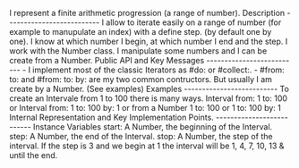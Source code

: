    I       r   e   p   r   e   s   e   n   t       a       f   i   n   i   t   e       a   r   i   t   h   m   e   t   i   c       p   r   o   g   r   e   s   s   i   o   n       (   a       r   a   n   g   e       o   f       n   u   m   b   e   r   )   .         D   e   s   c   r   i   p   t   i   o   n      -   -   -   -   -   -   -   -   -   -   -   -   -   -   -   -   -   -   -   -   -   -   -   -   -   -         I       a   l   l   o   w       t   o       i   t   e   r   a   t   e       e   a   s   i   l   y       o   n       a       r   a   n   g   e       o   f       n   u   m   b   e   r       (   f   o   r       e   x   a   m   p   l   e       t   o       m   a   n   u   p   u   l   a   t   e       a   n       i   n   d   e   x   )       w   i   t   h       a       d   e   f   i   n   e       s   t   e   p   .       (   b   y       d   e   f   a   u   l   t       o   n   e       b   y       o   n   e   )   .      I       k   n   o   w       a   t       w   h   i   c   h       n   u   m   b   e   r       I       b   e   g   i   n   ,       a   t       w   h   i   c   h       n   u   m   b   e   r       I       e   n   d       a   n   d       t   h   e       s   t   e   p   .         I       w   o   r   k       w   i   t   h       t   h   e       N   u   m   b   e   r       c   l   a   s   s   .       I       m   a   n   i   p   u   l   a   t   e       s   o   m   e       n   u   m   b   e   r   s       a   n   d       I       c   a   n       b   e       c   r   e   a   t   e       f   r   o   m       a       N   u   m   b   e   r   .                 P   u   b   l   i   c       A   P   I       a   n   d       K   e   y       M   e   s   s   a   g   e   s      -   -   -   -   -   -   -   -   -   -   -   -   -   -   -   -   -   -   -   -   -   -   -   -   -   -         -       I       i   m   p   l   e   m   e   n   t       m   o   s   t       o   f       t   h   e       c   l   a   s   s   i   c       I   t   e   r   a   t   o   r   s       a   s       #   d   o   :       o   r       #   c   o   l   l   e   c   t   :   .         -       #   f   r   o   m   :       t   o   :       a   n   d       #   f   r   o   m   :       t   o   :       b   y   :           a   r   e       m   y       t   w   o       c   o   m   m   o   n       c   o   n   t   r   u   c   t   o   r   s   .       B   u   t       u   s   u   a   l   l   y       I       a   m       c   r   e   a   t   e       b   y       a       N   u   m   b   e   r   .       (   S   e   e       e   x   a   m   p   l   e   s   )         E   x   a   m   p   l   e   s          -   -   -   -   -   -   -   -   -   -   -   -   -   -   -   -   -   -   -   -   -   -   -   -   -   -         T   o       c   r   e   a   t   e       a   n       I   n   t   e   r   v   a   l   e       f   r   o   m       1       t   o       1   0   0       t   h   e   r   e       i   s       m   a   n   y       w   a   y   s   .             	   I   n   t   e   r   v   a   l       f   r   o   m   :       1       t   o   :       1   0   0      	   o   r      	   I   n   t   e   r   v   a   l       f   r   o   m   :       1       t   o   :       1   0   0       b   y   :       1      	      	   o   r       f   r   o   m       a       N   u   m   b   e   r          	      	   1       t   o   :       1   0   0          	   o   r          	   1       t   o   :       1   0   0       b   y   :       1      	             I   n   t   e   r   n   a   l       R   e   p   r   e   s   e   n   t   a   t   i   o   n       a   n   d       K   e   y       I   m   p   l   e   m   e   n   t   a   t   i   o   n       P   o   i   n   t   s   .      -   -   -   -   -   -   -   -   -   -   -   -   -   -   -   -   -   -   -   -   -   -   -   -   -   -                         I   n   s   t   a   n   c   e       V   a   r   i   a   b   l   e   s      	   s   t   a   r   t   :   	   	   A       N   u   m   b   e   r   ,       t   h   e       b   e   g   i   n   n   i   n   g       o   f       t   h   e       I   n   t   e   r   v   a   l   .      	   s   t   e   p   :   	   	   A       N   u   m   b   e   r   ,       t   h   e       e   n   d       o   f       t   h   e       I   n   t   e   r   v   a   l   .      	   s   t   o   p   :   	   	   A       N   u   m   b   e   r   ,       t   h   e       s   t   e   p       o   f       t   h   e       i   n   t   e   r   v   a   l   .       I   f       t   h   e       s   t   e   p       i   s       3       a   n   d       w   e       b   e   g   i   n       a   t       1       t   h   e       i   n   t   e   r   v   a   l       w   i   l   l       b   e       1   ,       4   ,       7   ,       1   0   ,       1   3   &       u   n   t   i   l       t   h   e       e   n   d   .   